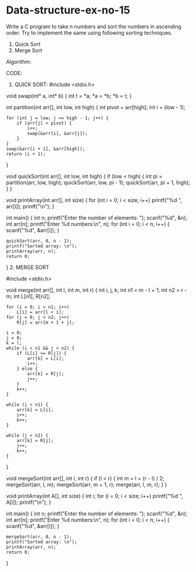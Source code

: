 # Data-structure-ex-no-15
Write a C program to take n numbers and sort the numbers in ascending order. Try to implement the same using following sorting techniques.
1.	Quick Sort
2.	Merge Sort

Algorithm:

CODE:
1. QUICK SORT:
#include <stdio.h>

void swap(int* a, int* b) {
    int t = *a;
    *a = *b;
    *b = t;
}

int partition(int arr[], int low, int high) {
    int pivot = arr[high];
    int i = (low - 1);

    for (int j = low; j <= high - 1; j++) {
        if (arr[j] < pivot) {
            i++;
            swap(&arr[i], &arr[j]);
        }
    }
    swap(&arr[i + 1], &arr[high]);
    return (i + 1);
}

void quickSort(int arr[], int low, int high) {
    if (low < high) {
        int pi = partition(arr, low, high);
        quickSort(arr, low, pi - 1);
        quickSort(arr, pi + 1, high);
    }
}

void printArray(int arr[], int size) {
    for (int i = 0; i < size; i++)
        printf("%d ", arr[i]);
    printf("\n");
}

int main() {
    int n;
    printf("Enter the number of elements: ");
    scanf("%d", &n);
    int arr[n];
    printf("Enter %d numbers:\n", n);
    for (int i = 0; i < n; i++) {
        scanf("%d", &arr[i]);
    }

    quickSort(arr, 0, n - 1);
    printf("Sorted array: \n");
    printArray(arr, n);
    return 0;
}
2. MERGE SORT 

#include <stdio.h>

void merge(int arr[], int l, int m, int r) {
    int i, j, k;
    int n1 = m - l + 1;
    int n2 = r - m;
    int L[n1], R[n2];

    for (i = 0; i < n1; i++)
        L[i] = arr[l + i];
    for (j = 0; j < n2; j++)
        R[j] = arr[m + 1 + j];

    i = 0;
    j = 0;
    k = l;
    while (i < n1 && j < n2) {
        if (L[i] <= R[j]) {
            arr[k] = L[i];
            i++;
        } else {
            arr[k] = R[j];
            j++;
        }
        k++;
    }

    while (i < n1) {
        arr[k] = L[i];
        i++;
        k++;
    }

    while (j < n2) {
        arr[k] = R[j];
        j++;
        k++;
    }
}

void mergeSort(int arr[], int l, int r) {
    if (l < r) {
        int m = l + (r - l) / 2;
        mergeSort(arr, l, m);
        mergeSort(arr, m + 1, r);
        merge(arr, l, m, r);
    }
}

void printArray(int A[], int size) {
    int i;
    for (i = 0; i < size; i++)
        printf("%d ", A[i]);
    printf("\n");
}

int main() {
    int n;
    printf("Enter the number of elements: ");
    scanf("%d", &n);
    int arr[n];
    printf("Enter %d numbers:\n", n);
    for (int i = 0; i < n; i++) {
        scanf("%d", &arr[i]);
    }

    mergeSort(arr, 0, n - 1);
    printf("Sorted array: \n");
    printArray(arr, n);
    return 0;
}
